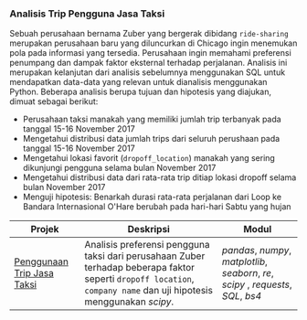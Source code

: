 ### Analisis Trip Pengguna Jasa Taksi

Sebuah perusahaan bernama Zuber yang bergerak dibidang `ride-sharing` merupakan perusahaan baru yang diluncurkan di Chicago ingin menemukan pola pada informasi yang tersedia. Perusahaan ingin memahami preferensi penumpang dan dampak faktor eksternal terhadap perjalanan. Analisis ini merupakan kelanjutan dari analisis sebelumnya menggunakan SQL untuk mendapatkan data-data yang relevan untuk dianalisis menggunakan Python. Beberapa analisis berupa tujuan dan hipotesis yang diajukan, dimuat sebagai berikut:
- Perusahaan taksi manakah yang memiliki jumlah trip terbanyak pada tanggal 15-16 November 2017
- Mengetahui distribusi data jumlah trips dari seluruh perushaan pada tanggal 15-16 November 2017
- Mengetahui lokasi favorit (`dropoff_location`) manakah yang sering dikunjungi pengguna selama bulan November 2017
- Mengetahui distribusi data dari rata-rata trip ditiap lokasi dropoff selama bulan November 2017
- Menguji hipotesis: Benarkah durasi rata-rata perjalanan dari Loop ke Bandara Internasional O'Hare berubah pada hari-hari Sabtu yang hujan

| Projek | Deskripsi | Modul |
| ------- | ------- | ------- |
| [Penggunaan Trip Jasa Taksi](https://github.com/fuadraharjo/TripleTen_IND/blob/main/Projek-04%20-%20Penggunaan%20Trip%20Jasa%20Taksi/Analisis%20trip%20pengguna%20jasa%20taksi.ipynb) | Analisis preferensi pengguna taksi dari perusahaan Zuber terhadap beberapa faktor seperti `dropoff location`, `company name` dan uji hipotesis menggunakan *scipy*. | *pandas*, *numpy*, *matplotlib*, *seaborn*, *re*, *scipy* , *requests*, *SQL*, *bs4*|